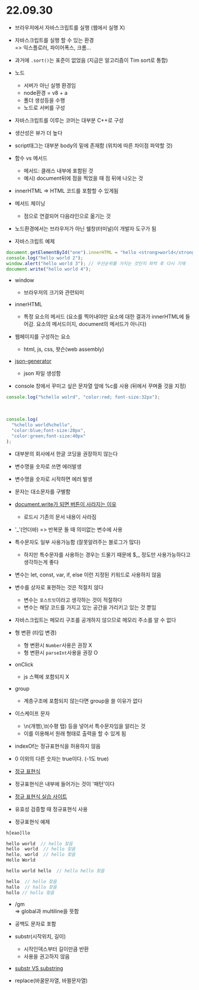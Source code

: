 # 22.09.30

- 브라우저에서 자바스크립트를 실행 (웹에서 실행 X)
- 자바스크립트를 실행 할 수 있는 환경 <br>
  => 익스플로러, 파이어폭스, 크롬...
- 과거에 `.sort()`는 표준이 없었음 (지금은 알고리즘이 Tim sort로 통합)
- 노드

  - 서버가 아닌 실행 환경임
  - node환경 = v8 + a
  - 폴더 생성등을 수행
  - 노드로 서버를 구성

- 자바스크립트를 이루는 코어는 대부분 C++로 구성
- 생산성은 뷰가 더 높다
- script태그는 대부분 body의 밑에 존재함 (위치에 따른 차이점 파악할 것)
- 함수 vs 메서드

  - 메서드: 클래스 내부에 포함된 것
  - 예시) document뒤에 점을 찍었을 때 점 뒤에 나오는 것

- innerHTML => HTML 코드를 포함할 수 있게됨

- 메서드 체이닝

  - 점으로 연결되어 다음라인으로 옮기는 것

- 노드환경에서는 브라우저가 아닌 쉘창(터미널)이 개발자 도구가 됨

- 자바스크립트 예제

```js
document.getElementById("one").innerHTML = "hello <strong>world</strong>";
console.log("hello world 2");
window.alert("hello world 3"); // 우선순위를 가지는 것인지 파악 후 다시 기재
document.write("hello world 4");
```

- window

  - 브라우저의 크기와 관련되미

- innerHTML

  - 특정 요소의 메서드 (요소를 찍어내야만 요소에 대한 결과가 innerHTML에 들어감. 요소의 메서드이지, document의 메서드가 아니다)

- 웹페이지를 구성하는 요소

  - html, js, css, 왓슨(web assembly)

- [json-generator](https://json-generator.com/)

  - json 파일 생성함

- console 창에서 꾸미고 싶은 문자열 앞에 %c를 사용 (뒤에서 꾸며줄 것을 지정)

```js
console.log("%chello wolrd", "color:red; font-size:32px");
```

<br>

```js
console.log(
  "%chello world%chello",
  "color:blue;font-size:20px",
  "color:green;font-size:40px"
);
```

- 대부분의 회사에서 한글 코딩을 권장하지 않는다

- 변수명을 숫자로 쓰면 에러발생
- 변수명을 숫자로 시작하면 에러 발생

- 문자는 대소문자를 구별함

- [document.write가 되면 버튼이 사라지는 이유](https://ko.javascript.info/modifying-document#ref-1045)

  - 로드시 기존의 문서 내용이 사라짐

- '\_'(언더바) => 반복문 돌 때 의미없는 변수에 사용

- 특수문자도 일부 사용가능함 (잘못알려주는 블로그가 많다)

  - 하지만 특수문자를 사용하는 경우는 드물기 때문에 $,\_ 정도만 사용가능하다고 생각하는게 좋다

- 변수는 let, const, var, if, else 이런 지정된 키워드로 사용하지 않음

- 변수를 상자로 표현하는 것은 적절치 않다

  - 변수는 `포스트잇`이라고 생각하는 것이 적절하다
  - 변수는 해당 코드를 가지고 있는 공간을 가리키고 있는 것 뿐임

- 자바스크립트는 메모리 구조를 공개하지 않으므로 메모리 주소를 알 수 없다

- 형 변환 (타입 변경)

  - 형 변환시 `Number`사용은 권장 X
  - 형 변환시 `parseInt`사용을 권장 O

- onClick

  - js 스펙에 포함되지 X

- group

  - 계층구조에 포함되지 않는다면 group을 쓸 이유가 없다

- 이스케이프 문자

  - \n(개행),\t(수평 탭) 등을 넣어서 특수문자임을 알리는 것
  - 이를 이용해서 원래 형태로 출력을 할 수 있게 됨

- indexOf는 정규표현식을 허용하지 않음
- 0 이외의 다른 숫자는 true이다. (-1도 true)

- [정규 표현식](https://developer.mozilla.org/ko/docs/Web/JavaScript/Guide/Regular_Expressions)

- 정규표현식은 내부에 들어가는 것이 '패턴'이다
- [정규 표현식 실습 사이트](https://regexr.com/5nvc2)
- 유효성 검증할 때 정규표현식 사용
- 정규표현식 예제

```js
h[eao]llo

hello world  // hello 찾음
hello  world  // hello 찾음
hello, world  // hello 찾음
Hello World

hello world hello  // hello hello 찾음

hello  // hello 찾음
hallo  // hallo 찾음
hollo // hollo 찾음

```

- /gm <br> => global과 multiline을 뜻함

- 공백도 문자로 포함

- substr(시작위치, 길이)

  - 시작인덱스부터 길이만큼 반환
  - 사용을 권고하지 않음

- [substr VS substring](http://chongmoa.com/javascript/275354)

- replace(바꿀문자열, 바뀔문자열)
